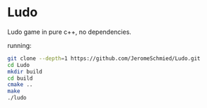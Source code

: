 # Ludo

Ludo game in pure c++, no dependencies.

running:
```bash
git clone --depth=1 https://github.com/JeromeSchmied/Ludo.git
cd Ludo
mkdir build
cd build
cmake ..
make
./ludo
```
